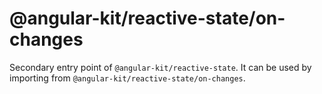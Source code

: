# @angular-kit/reactive-state/on-changes

Secondary entry point of `@angular-kit/reactive-state`. It can be used by importing from `@angular-kit/reactive-state/on-changes`.
